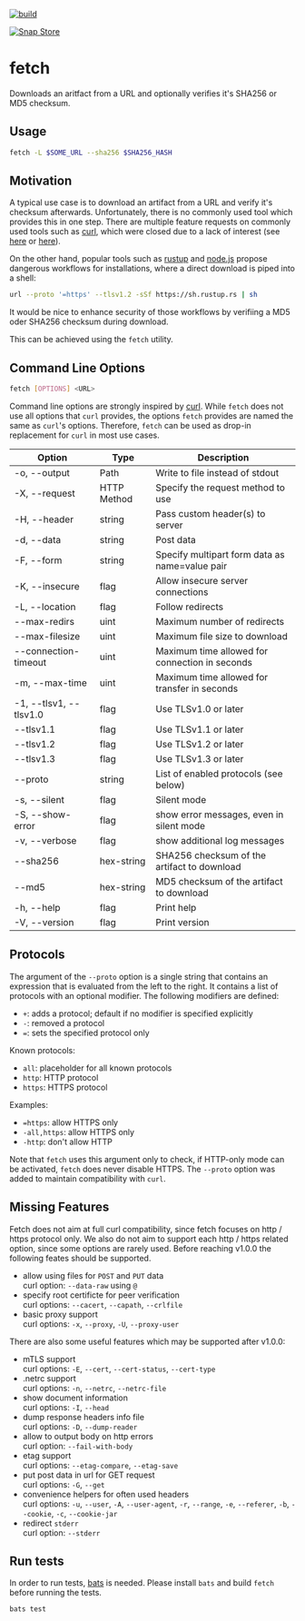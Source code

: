 [![build](https://github.com/falk-werner/fetch/actions/workflows/build.yaml/badge.svg)](https://github.com/falk-werner/fetch/actions/workflows/build.yaml)

[![Snap Store](https://raw.githubusercontent.com/snapcore/snap-store-badges/master/EN/[EN]-snap-store-white.png)](https://snapcraft.io/fetch)

# fetch

Downloads an aritfact from a URL and optionally verifies it's SHA256 or MD5 checksum.

## Usage

```bash
fetch -L $SOME_URL --sha256 $SHA256_HASH
```

## Motivation

A typical use case is to download an artifact from a URL and verify it's checksum afterwards.
Unfortunately, there is no commonly used tool which provides this in one step. There are
multiple feature requests on commonly used tools such as [curl](https://curl.se/), which 
were closed due to a lack of interest (see [here](https://github.com/curl/curl/issues/6836)
or [here](https://github.com/curl/curl/issues/1399)).

On the other hand, popular tools such as [rustup](https://rustup.rs/) and
[node.js](https://nodejs.org/en/download) propose dangerous workflows for installations,
where a direct download is piped into a shell:

```bash
url --proto '=https' --tlsv1.2 -sSf https://sh.rustup.rs | sh
```

It would be nice to enhance security of those workflows by verifiing a MD5 oder SHA256
checksum during download.

This can be achieved using the `fetch` utility.

## Command Line Options

```bash
fetch [OPTIONS] <URL>
```

Command line options are strongly inspired by [curl](https://curl.se/).
While `fetch` does not use all options that `curl` provides, the options `fetch` provides are
named the same as `curl`'s options. Therefore, `fetch` can be used as drop-in replacement for
`curl` in most use cases.

| Option | Type | Description |
| ------ | ---- | ----------- |
| -o, --output | Path | Write to file instead of stdout |
| -X, --request | HTTP Method | Specify the request method to use |
| -H, --header | string | Pass custom header(s) to server |
| -d, --data | string | Post data |
| -F, --form | string | Specify multipart form data as name=value pair |
| -K, --insecure | flag | Allow insecure server connections |
| -L, --location | flag | Follow redirects |
| --max-redirs | uint | Maximum number of redirects |
| --max-filesize | uint | Maximum file size to download |
| --connection-timeout | uint | Maximum time allowed for connection in seconds |
| -m, --max-time | uint | Maximum time allowed for transfer in seconds |
| -1, --tlsv1, --tlsv1.0 | flag | Use TLSv1.0 or later |
| --tlsv1.1 | flag | Use TLSv1.1 or later |
| --tlsv1.2 | flag | Use TLSv1.2 or later |
| --tlsv1.3 | flag | Use TLSv1.3 or later |
| --proto   | string | List of enabled protocols (see below) |
| -s, --silent | flag | Silent mode |
| -S, --show-error | flag | show error messages, even in silent mode |
| -v, --verbose | flag | show additional log messages | 
| --sha256 | hex-string | SHA256 checksum of the artifact to download |
| --md5 | hex-string | MD5 checksum of the artifact to download |
| -h, --help | flag | Print help |
| -V, --version | flag | Print version |

## Protocols

The argument of the `--proto` option is a single string that contains
an expression that is evaluated from the left to the right. It contains
a list of protocols with an optional modifier. The following modifiers
are defined:

- `+`: adds a protocol; default if no modifier is specified explicitly
- `-`: removed a protocol
- `=`: sets the specified protocol only

Known protocols:

- `all`: placeholder for all known protocols
- `http`: HTTP protocol
- `https`: HTTPS protocol

Examples:

- `=https`: allow HTTPS only
- `-all,https`: allow HTTPS only
- `-http`: don't allow HTTP

Note that `fetch` uses this argument only to check, if HTTP-only mode
can be activated, `fetch` does never disable HTTPS. The `--proto`
option was added to maintain compatibility with `curl`.

## Missing Features

Fetch does not aim at full curl compatibility, since fetch focuses on
http / https protocol only. We also do not aim to support each http / https
related option, since some options are rarely used. Before reaching v1.0.0
the following feates should be supported.

- allow using files for `POST` and `PUT` data  
  curl option: `--data-raw` using `@`
- specify root certificte for peer verification  
  curl options: `--cacert`, `--capath`, `--crlfile`
- basic proxy support  
  curl options: `-x`, `--proxy`, `-U`, `--proxy-user`

There are also some useful features which may be supported after v1.0.0:

- mTLS support  
  curl options: `-E`, `--cert`, `--cert-status`, `--cert-type`
- .netrc support  
  curl options: `-n`, `--netrc`, `--netrc-file`
- show document information  
  curl options: `-I`, `--head`
- dump response headers info file  
  curl options: `-D`, `--dump-reader`
- allow to output body on http errors  
  curl option: `--fail-with-body`
- etag support  
  curl options: `--etag-compare`, `--etag-save`
- put post data in url for GET request  
  curl options: `-G`, `--get`
- convenience helpers for often used headers  
  curl options: `-u`, `--user`, `-A`, `--user-agent`, `-r`, `--range`, `-e`, `--referer`, `-b`, `--cookie`, `-c`, `--cookie-jar`
- redirect `stderr`  
  curl option: `--stderr`

## Run tests

In order to run tests, [bats](https://github.com/bats-core/bats-core) is needed.
Please install `bats` and build `fetch` before running the tests.

```bash
bats test
```

